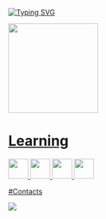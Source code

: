 [![Typing SVG](https://readme-typing-svg.demolab.com?font=Fira+Code&pause=1000&color=00F7B5&center=falso&vCenter=falso&multiline=true&repeat=verdadeiro&random=verdadeiro&width=735&lines=Ol%C3%A1%2C+seja+Bem+Vindo+ao+meu+GitHub,+Eu+me+chamo+Matheus)](https://git.io/typing-svg)

<div>
<a href="https://github.com/matheus-dev-oliveira">
<img loading="lazy" height="180em" src="https://github-readme-stats.vercel.app/api/top-langs/?username=marisuetti&layout=compact&langs_count=7&theme=nightowl"/> 
</div>

# Learning
<img src="https://cdn.jsdelivr.net/gh/devicons/devicon@latest/icons/html5/html5-plain.svg" width="40" height="40"/> <img src="https://cdn.jsdelivr.net/gh/devicons/devicon@latest/icons/css3/css3-plain.svg" width="40" height="40"/> <img src="https://cdn.jsdelivr.net/gh/devicons/devicon@latest/icons/javascript/javascript-plain.svg" width="40" height="40"/> <img src="https://cdn.jsdelivr.net/gh/devicons/devicon@latest/icons/git/git-original.svg" width="40" height="40"/>

#Contacts
<div>
<a href="https://www.linkedin.com/in/matheusolivdev" target="_blank"><img loading="lazy" src="https://img.shields.io/badge/-LinkedIn-%230077B5?style=for-the-badge&logo=linkedin&logoColor=white" target="_blank"></a>   
</div>
